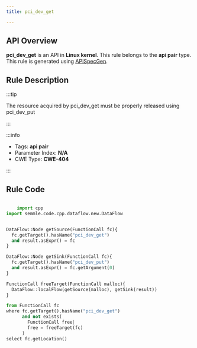 ```yaml
---
title: pci_dev_get

---
```



## API Overview
**pci_dev_get** is an API in **Linux kernel**. This rule belongs to the **api pair** type. This rule is generated using [APISpecGen](../../tools/APISpecGen).
## Rule Description

:::tip

The resource acquired by pci_dev_get must be properly released using pci_dev_put

:::

:::info

- Tags: **api pair**
- Parameter Index: **N/A**
- CWE Type: **CWE-404**

:::

## Rule Code
```python

    import cpp
import semmle.code.cpp.dataflow.new.DataFlow


DataFlow::Node getSource(FunctionCall fc){
  fc.getTarget().hasName("pci_dev_get")
  and result.asExpr() = fc
}

DataFlow::Node getSink(FunctionCall fc){
  fc.getTarget().hasName("pci_dev_put")
  and result.asExpr() = fc.getArgument(0)
}

FunctionCall freeTarget(FunctionCall malloc){
  DataFlow::localFlow(getSource(malloc), getSink(result))
}

from FunctionCall fc
where fc.getTarget().hasName("pci_dev_get")
      and not exists(
        FunctionCall free| 
        free = freeTarget(fc)
      )
select fc.getLocation()

    
```